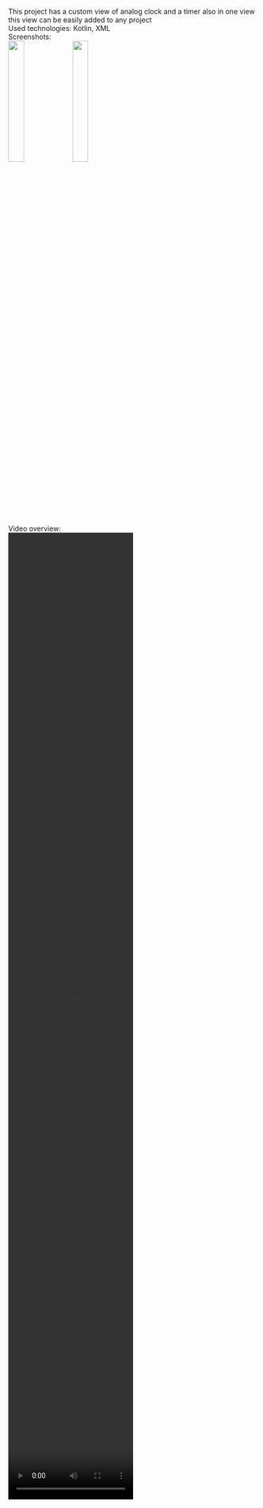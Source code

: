 This project has a custom view of analog clock and a timer also in one view  
this view can be easily added to any project  
Used technologies: Kotlin, XML     
Screenshots:    
<img src="https://github.com/anarbikov/CustomView_AnalogClock/assets/87697163/85c9c3b6-6c81-42b4-a23a-96af207c8aa9" width=25% height=25%> 
<img src="https://github.com/anarbikov/CustomView_AnalogClock/assets/87697163/3e1d6d9c-cd5f-4fe1-93e5-30cc8d48570c" width=25% height=25%>   
Video overview:  
<video src ="https://github.com/anarbikov/CustomView_AnalogClock/assets/87697163/50cf5e86-a08e-4a8d-9ff2-21e8d29cfba2" width =50% height=50%>

